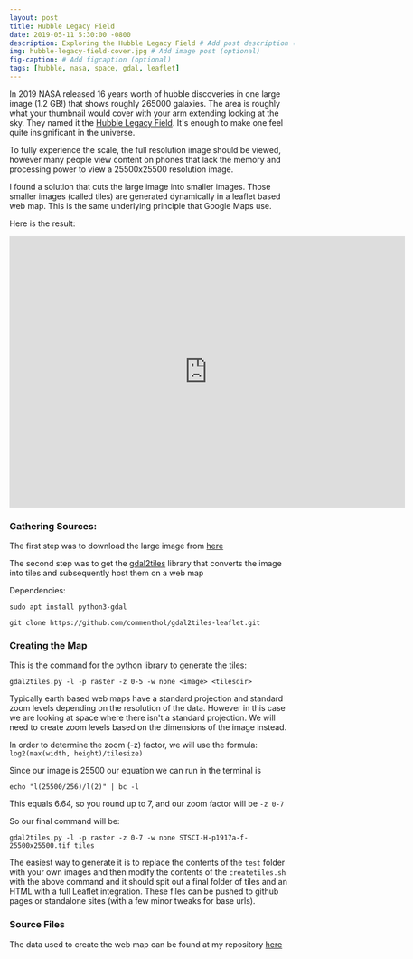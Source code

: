 ```yaml
---
layout: post
title: Hubble Legacy Field
date: 2019-05-11 5:30:00 -0800
description: Exploring the Hubble Legacy Field # Add post description (optional)
img: hubble-legacy-field-cover.jpg # Add image post (optional)
fig-caption: # Add figcaption (optional)
tags: [hubble, nasa, space, gdal, leaflet]
---
```


In 2019 NASA released 16 years worth of hubble discoveries in one large image (1.2 GB!) that shows roughly 265000 galaxies. The area is roughly what your thumbnail would cover with your arm extending looking at the sky. They named it the [Hubble Legacy Field](https://hubblesite.org/image/4492/news). It's enough to make one feel quite insignificant in the universe.

To fully experience the scale, the full resolution image should be viewed, however many people view content on phones that lack the memory and processing power to view a 25500x25500 resolution image.

I found a solution that cuts the large image into smaller images. Those smaller images (called tiles) are generated dynamically in a leaflet based web map. This is the same underlying principle that Google Maps use.

Here is the result:

<div class="embed-container">
  <iframe
      src="https://anthonyblackham.github.io/HubbleLegacyField/"
      width="700"
      height="480"
      frameborder="0"
      allowfullscreen="">
  </iframe>
</div>

### Gathering Sources:

The first step was to download the large image from [here](https://hubblesite.org/image/4492/news)

The second step was to get the [gdal2tiles]((https://github.com/commenthol/gdal2tiles-leaflet)) library that converts the image into tiles and subsequently host them on a web map

Dependencies:

```
sudo apt install python3-gdal
```

```
git clone https://github.com/commenthol/gdal2tiles-leaflet.git
```

### Creating the Map

This is the command for the python library to generate the tiles:

```
gdal2tiles.py -l -p raster -z 0-5 -w none <image> <tilesdir>
```

Typically earth based web maps have a standard projection and standard zoom levels depending on the resolution of the data. However in this case we are looking at space where there isn't a standard projection. We will need to create zoom levels based on the dimensions of the image instead.

In order to determine the zoom (-z) factor, we will use the formula: `log2(max(width, height)/tilesize)`

Since our image is 25500 our equation we can run in the terminal is

```
echo "l(25500/256)/l(2)" | bc -l
```

This equals 6.64, so you round up to 7, and our zoom factor will be `-z 0-7`

So our final command will be:

```
gdal2tiles.py -l -p raster -z 0-7 -w none STSCI-H-p1917a-f-25500x25500.tif tiles
```

The easiest way to generate it is to replace the contents of the `test` folder with your own images and then modify the contents of the `createtiles.sh` with the above command and it should spit out a final folder of tiles and an HTML with a full Leaflet integration. These files can be pushed to github pages or standalone sites (with a few minor tweaks for base urls).

### Source Files

The data used to create the web map can be found at my repository [here](https://github.com/anthonyblackham/HubbleLegacyField)
